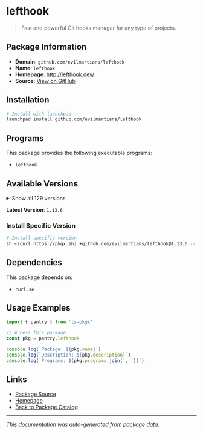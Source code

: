 # lefthook

> Fast and powerful Git hooks manager for any type of projects.

## Package Information

- **Domain**: `github.com/evilmartians/lefthook`
- **Name**: `lefthook`
- **Homepage**: http://lefthook.dev/
- **Source**: [View on GitHub](https://github.com/pkgxdev/pantry/tree/main/projects/github.com/evilmartians/lefthook/package.yml)

## Installation

```bash
# Install with launchpad
launchpad install github.com/evilmartians/lefthook
```

## Programs

This package provides the following executable programs:

- `lefthook`

## Available Versions

<details>
<summary>Show all 129 versions</summary>

- `1.13.6`, `1.13.5`, `1.13.4`, `1.13.3`, `1.13.2`
- `1.13.1`, `1.13.0`, `1.12.4`, `1.12.3`, `1.12.2`
- `1.12.1`, `1.12.0`, `1.11.16`, `1.11.15`, `1.11.14`
- `1.11.13`, `1.11.12`, `1.11.11`, `1.11.10`, `1.11.9`
- `1.11.8`, `1.11.7`, `1.11.6`, `1.11.5`, `1.11.4`
- `1.11.3`, `1.11.2`, `1.11.1`, `1.11.0`, `1.10.11`
- `1.10.10`, `1.10.9`, `1.10.8`, `1.10.7`, `1.10.6`
- `1.10.5`, `1.10.4`, `1.10.3`, `1.10.2`, `1.10.1`
- `1.10.0`, `1.9.3`, `1.9.2`, `1.9.1`, `1.9.0`
- `1.8.5`, `1.8.4`, `1.8.3`, `1.8.2`, `1.8.1`
- `1.8.0`, `1.7.22`, `1.7.21`, `1.7.20`, `1.7.19`
- `1.7.18`, `1.7.17`, `1.7.16`, `1.7.15`, `1.7.14`
- `1.7.13`, `1.7.12`, `1.7.11`, `1.7.10`, `1.7.9`
- `1.7.8`, `1.7.7`, `1.7.6`, `1.7.5`, `1.7.4`
- `1.7.3`, `1.7.2`, `1.7.1`, `1.7.0`, `1.6.22`
- `1.6.21`, `1.6.20`, `1.6.19`, `1.6.18`, `1.6.17`
- `1.6.16`, `1.6.15`, `1.6.14`, `1.6.13`, `1.6.12`
- `1.6.11`, `1.6.10`, `1.6.9`, `1.6.8`, `1.6.7`
- `1.6.6`, `1.6.5`, `1.6.4`, `1.6.3`, `1.6.2`
- `1.6.1`, `1.6.0`, `1.5.7`, `1.5.6`, `1.5.5`
- `1.5.4`, `1.5.3`, `1.5.2`, `1.5.1`, `1.5.0`
- `1.4.11`, `1.4.10`, `1.4.9`, `1.4.8`, `1.4.7`
- `1.4.6`, `1.4.5`, `1.4.4`, `1.4.3`, `1.4.2`
- `1.4.1`, `1.4.0`, `1.3.13`, `1.3.10`, `1.3.9`
- `1.3.8`, `1.3.7`, `1.3.6`, `1.3.5`, `1.3.4`
- `1.3.3`, `1.3.2`, `1.3.1`, `1.3.0`

</details>

**Latest Version**: `1.13.6`

### Install Specific Version

```bash
# Install specific version
sh <(curl https://pkgx.sh) +github.com/evilmartians/lefthook@1.13.6 -- $SHELL -i
```

## Dependencies

This package depends on:

- `curl.se`

## Usage Examples

```typescript
import { pantry } from 'ts-pkgx'

// Access this package
const pkg = pantry.lefthook

console.log(`Package: ${pkg.name}`)
console.log(`Description: ${pkg.description}`)
console.log(`Programs: ${pkg.programs.join(', ')}`)
```

## Links

- [Package Source](https://github.com/pkgxdev/pantry/tree/main/projects/github.com/evilmartians/lefthook/package.yml)
- [Homepage](http://lefthook.dev/)
- [Back to Package Catalog](../../../package-catalog.md)

---

*This documentation was auto-generated from package data.*
